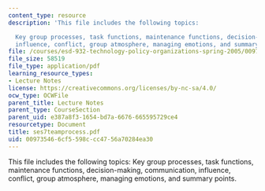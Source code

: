 ```yaml
---
content_type: resource
description: 'This file includes the following topics:

  Key group processes, task functions, maintenance functions, decision-making, communication,
  influence, conflict, group atmosphere, managing emotions, and summary points.'
file: /courses/esd-932-technology-policy-organizations-spring-2005/009735466cf5598ccc4756a70284ea30_ses7teamprocess.pdf
file_size: 58519
file_type: application/pdf
learning_resource_types:
- Lecture Notes
license: https://creativecommons.org/licenses/by-nc-sa/4.0/
ocw_type: OCWFile
parent_title: Lecture Notes
parent_type: CourseSection
parent_uid: e387a8f3-1654-bd7a-6676-665595729ce4
resourcetype: Document
title: ses7teamprocess.pdf
uid: 00973546-6cf5-598c-cc47-56a70284ea30
---
```

This file includes the following topics:
Key group processes, task functions, maintenance functions, decision-making, communication, influence, conflict, group atmosphere, managing emotions, and summary points.